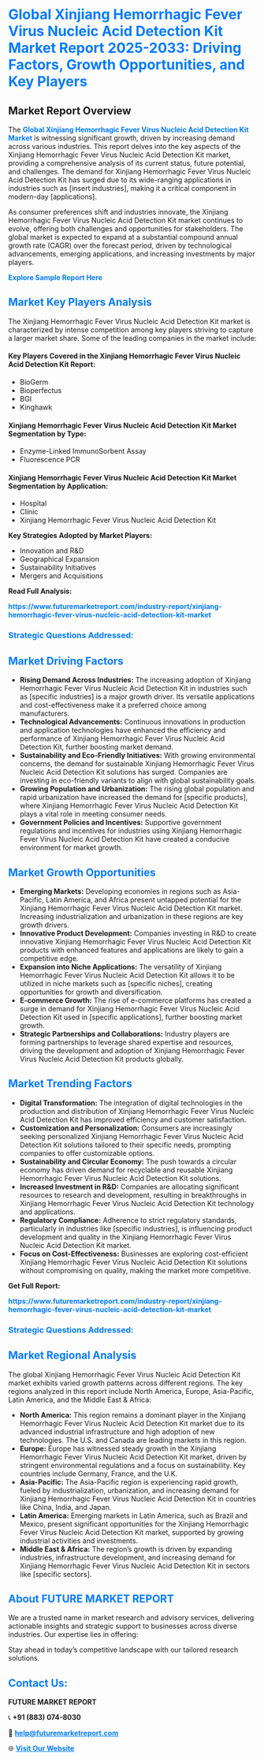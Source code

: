 <h1 style="color: #007BFF;">Global Xinjiang Hemorrhagic Fever Virus Nucleic Acid Detection Kit Market Report 2025-2033: Driving Factors, Growth Opportunities, and Key Players</h1>

<section id="overview">
<h2>Market Report Overview</h2>
<p>The <a href="https://www.futuremarketreport.com/industry-report/xinjiang-hemorrhagic-fever-virus-nucleic-acid-detection-kit-market" style="color: #007BFF; text-decoration: none;"><strong>Global Xinjiang Hemorrhagic Fever Virus Nucleic Acid Detection Kit Market</strong></a> is witnessing significant growth, driven by increasing demand across various industries. This report delves into the key aspects of the Xinjiang Hemorrhagic Fever Virus Nucleic Acid Detection Kit market, providing a comprehensive analysis of its current status, future potential, and challenges. The demand for Xinjiang Hemorrhagic Fever Virus Nucleic Acid Detection Kit has surged due to its wide-ranging applications in industries such as [insert industries], making it a critical component in modern-day [applications].</p>
<p>As consumer preferences shift and industries innovate, the Xinjiang Hemorrhagic Fever Virus Nucleic Acid Detection Kit market continues to evolve, offering both challenges and opportunities for stakeholders. The global market is expected to expand at a substantial compound annual growth rate (CAGR) over the forecast period, driven by technological advancements, emerging applications, and increasing investments by major players.</p>
</section>

<section id="overview">
<p><a href="https://www.futuremarketreport.com/request-sample/reportId=123826" style="color: #007BFF; text-decoration: none;"><strong>Explore Sample Report Here</strong></a></p>
</section>

<section id="key-players">
<h2 style="color: #007BFF;">Market Key Players Analysis</h2>
<p>The Xinjiang Hemorrhagic Fever Virus Nucleic Acid Detection Kit market is characterized by intense competition among key players striving to capture a larger market share. Some of the leading companies in the market include:</p>
<h4>Key Players Covered in the Xinjiang Hemorrhagic Fever Virus Nucleic Acid Detection Kit Report:</h4>
<ul><li>BioGerm</li><li>Bioperfectus</li><li>BGI</li><li>Kinghawk</li></ul>
<h4>Xinjiang Hemorrhagic Fever Virus Nucleic Acid Detection Kit Market Segmentation by Type:</h4>
<ul><li>Enzyme-Linked ImmunoSorbent Assay</li><li>Fluorescence PCR</li></ul>

<h4>Xinjiang Hemorrhagic Fever Virus Nucleic Acid Detection Kit Market Segmentation by Application:</h4>
<ul><li>Hospital</li><li>Clinic</li><li>Xinjiang Hemorrhagic Fever Virus Nucleic Acid Detection Kit</li></ul>
<p><strong>Key Strategies Adopted by Market Players:</strong></p>
<ul>
<li>Innovation and R&D</li>
<li>Geographical Expansion</li>
<li>Sustainability Initiatives</li>
<li>Mergers and Acquisitions</li>
</ul>
</section>

<section>
<p><strong>Read Full Analysis: </strong></p><a href="https://www.futuremarketreport.com/industry-report/xinjiang-hemorrhagic-fever-virus-nucleic-acid-detection-kit-market" style="color: #007BFF; text-decoration: none;"><strong>https://www.futuremarketreport.com/industry-report/xinjiang-hemorrhagic-fever-virus-nucleic-acid-detection-kit-market</strong></a>
<h3 style="color: #007BFF;">Strategic Questions Addressed:</h3>
</section>

<section id="driving-factors">
<h2 style="color: #007BFF;">Market Driving Factors</h2>
<ul>
<li><strong>Rising Demand Across Industries:</strong> The increasing adoption of Xinjiang Hemorrhagic Fever Virus Nucleic Acid Detection Kit in industries such as [specific industries] is a major growth driver. Its versatile applications and cost-effectiveness make it a preferred choice among manufacturers.</li>
<li><strong>Technological Advancements:</strong> Continuous innovations in production and application technologies have enhanced the efficiency and performance of Xinjiang Hemorrhagic Fever Virus Nucleic Acid Detection Kit, further boosting market demand.</li>
<li><strong>Sustainability and Eco-Friendly Initiatives:</strong> With growing environmental concerns, the demand for sustainable Xinjiang Hemorrhagic Fever Virus Nucleic Acid Detection Kit solutions has surged. Companies are investing in eco-friendly variants to align with global sustainability goals.</li>
<li><strong>Growing Population and Urbanization:</strong> The rising global population and rapid urbanization have increased the demand for [specific products], where Xinjiang Hemorrhagic Fever Virus Nucleic Acid Detection Kit plays a vital role in meeting consumer needs.</li>
<li><strong>Government Policies and Incentives:</strong> Supportive government regulations and incentives for industries using Xinjiang Hemorrhagic Fever Virus Nucleic Acid Detection Kit have created a conducive environment for market growth.</li>
</ul>
</section>

<section id="growth-opportunities">
<h2 style="color: #007BFF;">Market Growth Opportunities</h2>
<ul>
<li><strong>Emerging Markets:</strong> Developing economies in regions such as Asia-Pacific, Latin America, and Africa present untapped potential for the Xinjiang Hemorrhagic Fever Virus Nucleic Acid Detection Kit market. Increasing industrialization and urbanization in these regions are key growth drivers.</li>
<li><strong>Innovative Product Development:</strong> Companies investing in R&D to create innovative Xinjiang Hemorrhagic Fever Virus Nucleic Acid Detection Kit products with enhanced features and applications are likely to gain a competitive edge.</li>
<li><strong>Expansion into Niche Applications:</strong> The versatility of Xinjiang Hemorrhagic Fever Virus Nucleic Acid Detection Kit allows it to be utilized in niche markets such as [specific niches], creating opportunities for growth and diversification.</li>
<li><strong>E-commerce Growth:</strong> The rise of e-commerce platforms has created a surge in demand for Xinjiang Hemorrhagic Fever Virus Nucleic Acid Detection Kit used in [specific applications], further boosting market growth.</li>
<li><strong>Strategic Partnerships and Collaborations:</strong> Industry players are forming partnerships to leverage shared expertise and resources, driving the development and adoption of Xinjiang Hemorrhagic Fever Virus Nucleic Acid Detection Kit products globally.</li>
</ul>
</section>

<section id="trending-factors">
<h2 style="color: #007BFF;">Market Trending Factors</h2>
<ul>
<li><strong>Digital Transformation:</strong> The integration of digital technologies in the production and distribution of Xinjiang Hemorrhagic Fever Virus Nucleic Acid Detection Kit has improved efficiency and customer satisfaction.</li>
<li><strong>Customization and Personalization:</strong> Consumers are increasingly seeking personalized Xinjiang Hemorrhagic Fever Virus Nucleic Acid Detection Kit solutions tailored to their specific needs, prompting companies to offer customizable options.</li>
<li><strong>Sustainability and Circular Economy:</strong> The push towards a circular economy has driven demand for recyclable and reusable Xinjiang Hemorrhagic Fever Virus Nucleic Acid Detection Kit solutions.</li>
<li><strong>Increased Investment in R&D:</strong> Companies are allocating significant resources to research and development, resulting in breakthroughs in Xinjiang Hemorrhagic Fever Virus Nucleic Acid Detection Kit technology and applications.</li>
<li><strong>Regulatory Compliance:</strong> Adherence to strict regulatory standards, particularly in industries like [specific industries], is influencing product development and quality in the Xinjiang Hemorrhagic Fever Virus Nucleic Acid Detection Kit market.</li>
<li><strong>Focus on Cost-Effectiveness:</strong> Businesses are exploring cost-efficient Xinjiang Hemorrhagic Fever Virus Nucleic Acid Detection Kit solutions without compromising on quality, making the market more competitive.</li>
</ul>
</section>

<section>
<p><strong>Get Full Report: </strong></p><a href="https://www.futuremarketreport.com/industry-report/xinjiang-hemorrhagic-fever-virus-nucleic-acid-detection-kit-market" style="color: #007BFF; text-decoration: none;"><strong>https://www.futuremarketreport.com/industry-report/xinjiang-hemorrhagic-fever-virus-nucleic-acid-detection-kit-market</strong></a>
<h3 style="color: #007BFF;">Strategic Questions Addressed:</h3>
</section>


<section id="regional-analysis">
<h2 style="color: #007BFF;">Market Regional Analysis</h2>
<p>The global Xinjiang Hemorrhagic Fever Virus Nucleic Acid Detection Kit market exhibits varied growth patterns across different regions. The key regions analyzed in this report include North America, Europe, Asia-Pacific, Latin America, and the Middle East & Africa:</p>
<ul>
<li><strong>North America:</strong> This region remains a dominant player in the Xinjiang Hemorrhagic Fever Virus Nucleic Acid Detection Kit market due to its advanced industrial infrastructure and high adoption of new technologies. The U.S. and Canada are leading markets in this region.</li>
<li><strong>Europe:</strong> Europe has witnessed steady growth in the Xinjiang Hemorrhagic Fever Virus Nucleic Acid Detection Kit market, driven by stringent environmental regulations and a focus on sustainability. Key countries include Germany, France, and the U.K.</li>
<li><strong>Asia-Pacific:</strong> The Asia-Pacific region is experiencing rapid growth, fueled by industrialization, urbanization, and increasing demand for Xinjiang Hemorrhagic Fever Virus Nucleic Acid Detection Kit in countries like China, India, and Japan.</li>
<li><strong>Latin America:</strong> Emerging markets in Latin America, such as Brazil and Mexico, present significant opportunities for the Xinjiang Hemorrhagic Fever Virus Nucleic Acid Detection Kit market, supported by growing industrial activities and investments.</li>
<li><strong>Middle East & Africa:</strong> The region’s growth is driven by expanding industries, infrastructure development, and increasing demand for Xinjiang Hemorrhagic Fever Virus Nucleic Acid Detection Kit in sectors like [specific sectors].</li>
</ul>
</section>

<footer>
<h2 style="color: #007BFF;">About FUTURE MARKET REPORT</h2>
<p>We are a trusted name in market research and advisory services, delivering actionable insights and strategic support to businesses across diverse industries. Our expertise lies in offering:</p>

<p>Stay ahead in today’s competitive landscape with our tailored research solutions.</p>

<h2 style="color: #007BFF;">Contact Us:</h2>
<p><strong>FUTURE MARKET REPORT</strong></p>
<p>📞 <strong>+91 (883) 074-8030</strong></p>
<p>📧 <strong><a href="mailto:help@futuremarketreport.com" style="color: #007BFF;">help@futuremarketreport.com</a></strong></p>
<p>🌐 <strong><a href="https://www.futuremarketreport.com/" style="color: #007BFF;">Visit Our Website</a></strong></p>
</footer>